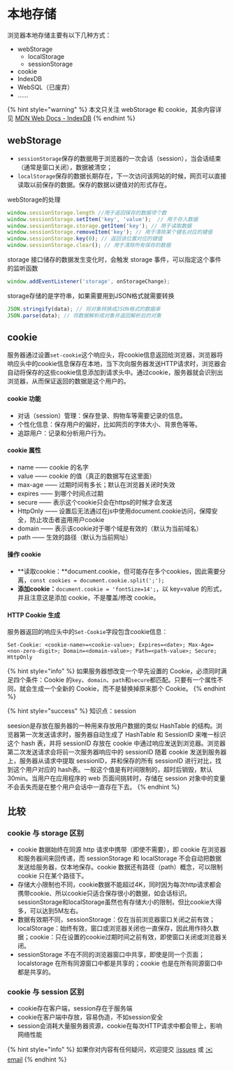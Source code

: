 # 本地存储

浏览器本地存储主要有以下几种方式：

* webStorage
  * localStorage
  * sessionStorage
* cookie
* IndexDB
* WebSQL（已废弃）
* ......

{% hint style="warning" %}
本文只关注 webStorage 和 cookie，其余内容详见 [MDN Web Docs - IndexDB](https://developer.mozilla.org/zh-CN/docs/Web/API/IndexedDB_API)
{% endhint %}

## webStorage

* `sessionStorage`保存的数据用于浏览器的一次会话（session），当会话结束（通常是窗口关闭），数据被清空；
* `localStorage`保存的数据长期存在，下一次访问该网站的时候，网页可以直接读取以前保存的数据。保存的数据以键值对的形式存在。

webStorage的处理

```javascript
window.sessionStorage.length //用于返回保存的数据项个数
window.sessionStorage.setItem('key', 'value');  // 用于存入数据
window.sessionStorage.storage.getItem('key'); // 用于读取数据
window.sessionStorage.removeItem('key'); // 用于清除某个键名对应的键值
window.sessionStorage.key(0); // 返回该位置对应的键值
window.sessionStorage.clear(); // 用于清除所有保存的数据
```

storage 接口储存的数据发生变化时，会触发 storage 事件，可以指定这个事件的监听函数

```javascript
window.addEventListener('storage', onStorageChange);
```

storage存储的是字符串，如果需要用到JSON格式就需要转换

```javascript
JSON.stringify(data); // 将对象转换成JSON格式的数据串
JSON.parse(data); // 将数据解析成对象并返回解析后的对象
```

## cookie

服务器通过设置`set-cookie`这个响应头，将cookie信息返回给浏览器，浏览器将响应头中的cookie信息保存在本地，当下次向服务器发送HTTP请求时，浏览器会自动将保存的这些cookie信息添加到请求头中。通过cookie，服务器就会识别出浏览器，从而保证返回的数据是这个用户的。

#### cookie 功能

* 对话（session）管理：保存登录、购物车等需要记录的信息。
* 个性化信息：保存用户的偏好，比如网页的字体大小、背景色等等。
* 追踪用户：记录和分析用户行为。

#### cookie 属性

* name —— cookie 的名字
* value —— cookie 的值（真正的数据写在这里面）
* max-age —— 过期时间有多长；默认在浏览器关闭时失效
* expires —— 到哪个时间点过期
* secure —— 表示这个cookie只会在https的时候才会发送
* HttpOnly —— 设置后无法通过在js中使用document.cookie访问，保障安全，防止攻击者盗用用户cookie
* domain —— 表示该cookie对于哪个域是有效的（默认为当前域名）
* path —— 生效的路径（默认为当前网址）

#### 操作 cookie

* **读取cookie：**document.cookie，但可能存在多个cookies，因此需要分离，`const cookies = document.cookie.split(';');`
* **添加cookie：**`document.cookie = 'fontSize=14';`，以 key=value 的形式，并且注意这是添加 cookie，不是覆盖/修改 cookie。

#### HTTP Cookie 生成

服务器返回的响应头中的`Set-Cookie`字段包含cookie信息：

```text
Set-Cookie: <cookie-name>=<cookie-value>; Expires=<date>; Max-Age=<non-zero-digit>; Domain=<domain-value>; Path=<path-value>; Secure; HttpOnly
```

{% hint style="info" %}
如果服务器想改变一个早先设置的 Cookie，必须同时满足四个条件：Cookie 的`key`、`domain`、`path`和`secure`都匹配。只要有一个属性不同，就会生成一个全新的 Cookie，而不是替换掉原来那个 Cookie。
{% endhint %}

{% hint style="success" %}
知识点：session

seesion是存放在服务器的一种用来存放用户数据的类似 HashTable 的结构。浏览器第一次发送请求时，服务器自动生成了 HashTable 和 SessionID 来唯一标识这个 hash 表，并将 sessionID 存放在 cookie 中通过响应发送到浏览器。浏览器第二次发送请求会将前一次服务器响应中的 sessionID 随着 cookie 发送到服务器上，服务器从请求中提取 sessionID，并和保存的所有 sessionID 进行对比，找到这个用户对应的 hash表。一般这个值是有时间限制的，超时后销毁，默认 30min。当用户在应用程序的 web 页面间挑转时，存储在 session 对象中的变量不会丢失而是在整个用户会话中一直存在下去。
{% endhint %}

## 比较

### cookie 与 storage 区别

* cookie 数据始终在同源 http 请求中携带（即使不需要），即 cookie 在浏览器和服务器间来回传递，而 sessionStorage 和 localStorage 不会自动把数据发送给服务器，仅本地保存。cookie 数据还有路径（path）概念，可以限制 cookie 只在某个路径下。
* 存储大小限制也不同，cookie数据不能超过4K，同时因为每次http请求都会携带cookie、所以cookie只适合保存很小的数据，如会话标识。sessionStorage和localStorage虽然也有存储大小的限制，但比cookie大得多，可以达到5M左右。
* 数据有效期不同，sessionStorage：仅在当前浏览器窗口关闭之前有效；localStorage：始终有效，窗口或浏览器关闭也一直保存，因此用作持久数据；cookie：只在设置的cookie过期时间之前有效，即使窗口关闭或浏览器关闭。
* sessionStorage 不在不同的浏览器窗口中共享，即使是同一个页面；localstorage 在所有同源窗口中都是共享的；cookie 也是在所有同源窗口中都是共享的。

### cookie 与 session 区别

* cookie存在客户端，session存在于服务端
* cookie在客户端中存放，容易伪造，不如session安全
* session会消耗大量服务器资源，cookie在每次HTTP请求中都会带上，影响网络性能

{% hint style="info" %}
如果你对内容有任何疑问，欢迎提交 [❕issues](https://github.com/MrEnvision/Front-end_learning_notes/issues) 或 [ ✉️ email](mailto:EnvisionShen@gmail.com)
{% endhint %}

